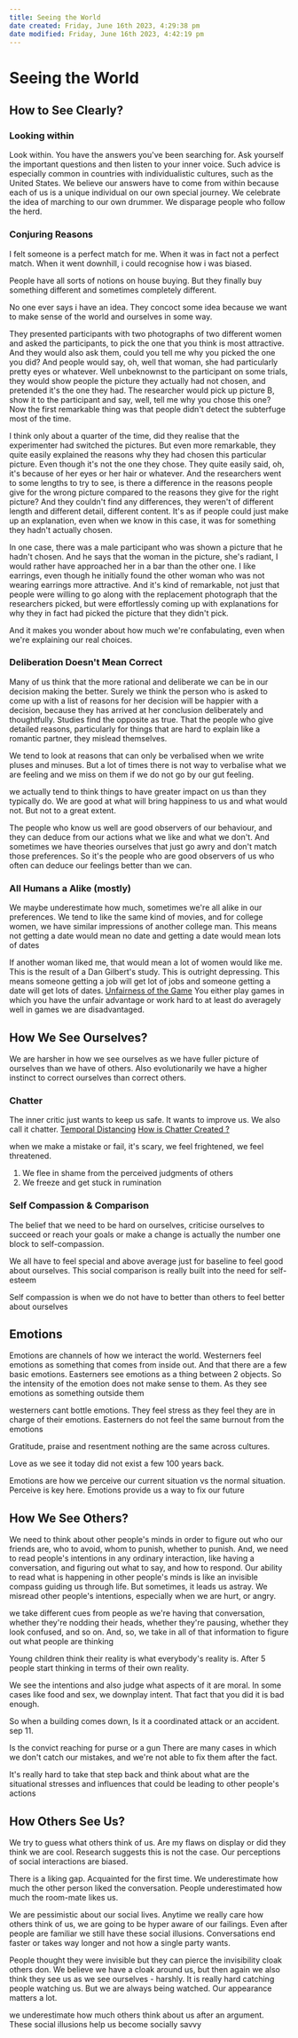 ```yaml
---
title: Seeing the World
date created: Friday, June 16th 2023, 4:29:38 pm
date modified: Friday, June 16th 2023, 4:42:19 pm
---
```


# Seeing the World

## How to See Clearly?

### Looking within

Look within. You have the answers you've been searching for. Ask yourself the important questions and then listen to your inner voice. Such advice is especially common in countries with individualistic cultures, such as the United States. We believe our answers have to come from within because each of us is a unique individual on our own special journey. We celebrate the idea of marching to our own drummer. We disparage people who follow the herd.

### Conjuring Reasons

I felt someone is a perfect match for me. When it was in fact not a perfect match. When it went downhill, i could recognise how i was biased.

People have all sorts of notions on house buying. But they finally buy something different and sometimes completely different.

No one ever says i have an idea. They concoct some idea because we want to make sense of the world and ourselves in some way.

They presented participants with two photographs of two different women and asked the participants, to pick the one that you think is most attractive. And they would also ask them, could you tell me why you picked the one you did? And people would say, oh, well that woman, she had particularly pretty eyes or whatever. Well unbeknownst to the participant on some trials, they would show people the picture they actually had not chosen, and pretended it's the one they had. The researcher would pick up picture B, show it to the participant and say, well, tell me why you chose this one? Now the first remarkable thing was that people didn't detect the subterfuge most of the time.

I think only about a quarter of the time, did they realise that the experimenter had switched the pictures. But even more remarkable, they quite easily explained the reasons why they had chosen this particular picture. Even though it's not the one they chose. They quite easily said, oh, it's because of her eyes or her hair or whatever. And the researchers went to some lengths to try to see, is there a difference in the reasons people give for the wrong picture compared to the reasons they give for the right picture? And they couldn't find any differences, they weren't of different length and different detail, different content. It's as if people could just make up an explanation, even when we know in this case, it was for something they hadn't actually chosen.

In one case, there was a male participant who was shown a picture that he hadn't chosen. And he says that the woman in the picture, she's radiant, I would rather have approached her in a bar than the other one. I like earrings, even though he initially found the other woman who was not wearing earrings more attractive. And it's kind of remarkable, not just that people were willing to go along with the replacement photograph that the researchers picked, but were effortlessly coming up with explanations for why they in fact had picked the picture that they didn't pick.

And it makes you wonder about how much we're confabulating, even when we're explaining our real choices.

### Deliberation Doesn't Mean Correct

Many of us think that the more rational and deliberate we can be in our decision making the better. Surely we think the person who is asked to come up with a list of reasons for her decision will be happier with a decision, because they has arrived at her conclusion deliberately and thoughtfully. Studies find the opposite as true. That the people who give detailed reasons, particularly for things that are hard to explain like a romantic partner, they mislead themselves.

We tend to look at reasons that can only be verbalised when we write pluses and minuses. But a lot of times there is not way to verbalise what we are feeling and we miss on them if we do not go by our gut feeling.

we actually tend to think things to have greater impact on us than they typically do. We are good at what will bring happiness to us and what would not. But not to a great extent.

The people who know us well are good observers of our behaviour, and they can deduce from our actions what we like and what we don't. And sometimes we have theories ourselves that just go awry and don't match those preferences. So it's the people who are good observers of us who often can deduce our feelings better than we can.

### All Humans a Alike (mostly)

We maybe underestimate how much, sometimes we're all alike in our preferences. We tend to like the same kind of movies, and for college women, we have similar impressions of another college man. This means not getting a date would mean no date and getting a date would mean lots of dates

If another woman liked me, that would mean a lot of women would like me. This is the result of a Dan Gilbert's study. This is outright depressing.
This means someone getting a job will get lot of jobs and someone getting a date will get lots of dates. [Unfairness of the Game](Winning-the-game-of-life.md#Unfairness%20of%20the%20Game)
You either play games in which you have the unfair advantage or work hard to at least do averagely well in games we are disadvantaged.

## How We See Ourselves?

We are harsher in how we see ourselves as we have fuller picture of ourselves than we have of others. Also evolutionarily we have a higher instinct to correct ourselves than correct others.

### Chatter

The inner critic just wants to keep us safe. It wants to improve us. We also call it chatter.
[Temporal Distancing](Chatter.md#Temporal%20Distancing)
[How is Chatter Created ?](Chatter.md#How%20is%20Chatter%20Created%20?)

when we make a mistake or fail, it's scary, we feel frightened, we feel threatened.

1. We flee in shame from the perceived judgments of others
2. We freeze and get stuck in rumination

### Self Compassion & Comparison

The belief that we need to be hard on ourselves, criticise ourselves to succeed or reach your goals or make a change is actually the number one block to self-compassion.

We all have to feel special and above average just for baseline to feel good about ourselves. This social comparison is really built into the need for self-esteem

Self compassion is when we do not have to better than others to feel better about ourselves

## Emotions

Emotions are channels of how we interact the world. Westerners feel emotions as something that comes from inside out. And that there are a few basic emotions. Easterners see emotions as a thing between 2 objects. So the intensity of the emotion does not make sense to them. As they see emotions as something outside them

westerners cant bottle emotions. They feel stress as they feel they are in charge of their emotions. Easterners do not feel the same burnout from the emotions

Gratitude, praise and resentment nothing are the same across cultures.

Love as we see it today did not exist a few 100 years back.

Emotions are how we perceive our current situation vs the normal situation. Perceive is key here. Emotions provide us a way to fix our future

## How We See Others?

We need to think about other people's minds in order to figure out who our friends are, who to avoid, whom to punish, whether to punish. And, we need to read people's intentions in any ordinary interaction, like having a conversation, and figuring out what to say, and how to respond. Our ability to read what is happening in other people's minds is like an invisible compass guiding us through life. But sometimes, it leads us astray. We misread other people's intentions, especially when we are hurt, or angry.

we take different cues from people as we're having that conversation, whether they're nodding their heads, whether they're pausing, whether they look confused, and so on. And, so, we take in all of that information to figure out what people are thinking

Young children think their reality is what everybody's reality is. After 5 people start thinking in terms of their own reality.

We see the intentions and also judge what aspects of it are moral. In some cases like food and sex, we downplay intent. That fact that you did it is bad enough.

So when a building comes down, Is it a coordinated attack or an accident. sep 11.

Is the convict reaching for purse or a gun There are many cases in which we don't catch our mistakes, and we're not able to fix them after the fact.

It's really hard to take that step back and think about what are the situational stresses and influences that could be leading to other people's actions

## How Others See Us?
We try to guess what others think of us. Are my flaws on display or did they think we are cool. Research suggests this is not the case. Our perceptions of social interactions are biased.

There is a liking gap. Acquainted for the first time. We underestimate how much the other person liked the conversation. People underestimated how much the room-mate likes us.

We are pessimistic about our social lives. Anytime we really care how others think of us, we are going to be hyper aware of our failings. Even after people are familiar we still have these social illusions. Conversations end faster or takes way longer and not how a single party wants.

People thought they were invisible but they can pierce the invisibility cloak others don. We believe we have a cloak around us, but then again we also think they see us as we see ourselves - harshly. It is really hard catching people watching us. But we are always being watched. Our appearance matters a lot.

we underestimate how much others think about us after an argument. These social illusions help us become socially savvy
